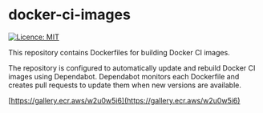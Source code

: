 # docker-ci-images

[![Licence: MIT](https://img.shields.io/github/license/antyung/docker-ci-images)](https://github.com/antyung/docker-ci-images/blob/main/LICENSE)

This repository contains Dockerfiles for building Docker CI images.

The repository is configured to automatically update and rebuild Docker CI images using Dependabot. Dependabot monitors each Dockerfile and creates pull requests to update them when new versions are available.

[https://gallery.ecr.aws/w2u0w5i6](https://gallery.ecr.aws/w2u0w5i6)
